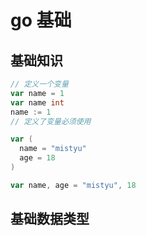 # go 基础

## 基础知识
```go
// 定义一个变量
var name = 1
var name int
name := 1
// 定义了变量必须使用

var (
  name = "mistyu"
  age = 18
)

var name, age = "mistyu", 18
```
## 基础数据类型

